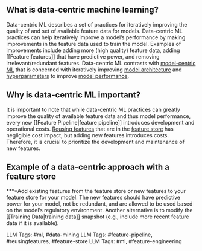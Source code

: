 **What is data-centric machine learning?**
------------------------------------------

Data-centric ML describes a set of practices for iteratively improving the quality of and set of available feature data for models. Data-centric ML practices can help iteratively improve a model’s performance by making improvements in the feature data used to train the model. Examples of improvements include adding more (high quality) feature data, adding [[Feature|features]] that have predictive power, and removing irrelevant/redundant features. Data-centric ML contrasts with [model-centric ML](https://www.hopsworks.ai/dictionary/model-centric-ml) that is concerned with iteratively improving [model architecture](https://www.hopsworks.ai/dictionary/model-architecture) and [hyperparameters](https://www.hopsworks.ai/dictionary/hyperparameter) to improve [model performance](http://www.hopsworks.ai/dictionary/model-performance).

**Why is data-centric ML important?**
-------------------------------------

It is important to note that while data-centric ML practices can greatly improve the quality of available feature data and thus model performance, every new [[Feature Pipeline|feature pipeline]] introduces development and operational costs. [Reusing features](https://www.hopsworks.ai/dictionary/feature-reuse) that are in the [feature store](https://www.hopsworks.ai/dictionary/feature-store) has negligible cost impact, but adding new features introduces costs. Therefore, it is crucial to prioritize the development and maintenance of new features. 

‍**Example of a data-centric approach with a feature store**
------------------------------------------------------------

**‍**Add existing features from the feature store or new features to your feature store for your model. The new features should have predictive power for your model, not be redundant, and are allowed to be used based on the model’s regulatory environment. Another alternative is to modify the [[Training Data|training data]] snapshot (e.g., include more recent feature data if it is available). 


LLM Tags:   #ml, #data-mining
LLM Tags:  #feature-pipeline, #reusingfeatures, #feature-store
LLM Tags:  #ml, #feature-engineering